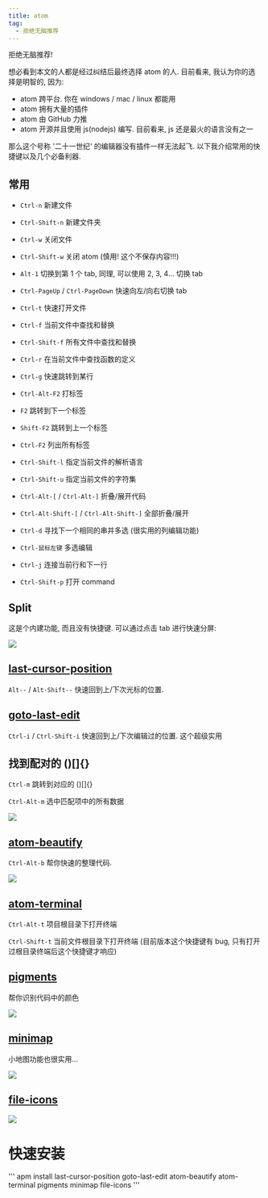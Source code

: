 ```yaml
---
title: atom
tag:
  - 拒绝无脑推荐
---
```


拒绝无脑推荐!

想必看到本文的人都是经过纠结后最终选择 atom 的人. 目前看来, 我认为你的选择是明智的, 因为:
* atom 跨平台. 你在 windows / mac / linux 都能用
* atom 拥有大量的插件
* atom 由 GitHub 力推
* atom 开源并且使用 js(nodejs) 编写. 目前看来, js 还是最火的语言没有之一

那么这个号称 '二十一世纪' 的编辑器没有插件一样无法起飞. 以下我介绍常用的快捷键以及几个必备利器.

## 常用
* `Ctrl-n` 新建文件
* `Ctrl-Shift-n` 新建文件夹
* `Ctrl-w` 关闭文件
* `Ctrl-Shift-w` 关闭 atom (慎用! 这个不保存内容!!!)


* `Alt-1` 切换到第 1 个 tab, 同理, 可以使用 2, 3, 4... 切换 tab
* `Ctrl-PageUp` / `Ctrl-PageDown` 快速向左/向右切换 tab


* `Ctrl-t` 快速打开文件
* `Ctrl-f` 当前文件中查找和替换
* `Ctrl-Shift-f` 所有文件中查找和替换
* `Ctrl-r` 在当前文件中查找函数的定义
* `Ctrl-g` 快速跳转到某行


* `Ctrl-Alt-F2` 打标签
* `F2` 跳转到下一个标签
* `Shift-F2` 跳转到上一个标签
* `Ctrl-F2` 列出所有标签


* `Ctrl-Shift-l` 指定当前文件的解析语言
* `Ctrl-Shift-u` 指定当前文件的字符集


* `Ctrl-Alt-[` / `Ctrl-Alt-]` 折叠/展开代码
* `Ctrl-Alt-Shift-[` / `Ctrl-Alt-Shift-]` 全部折叠/展开


* `Ctrl-d` 寻找下一个相同的串并多选 (很实用的列编辑功能)
* `Ctrl-鼠标左键` 多选编辑
* `Ctrl-j` 连接当前行和下一行


* `Ctrl-Shift-p` 打开 command

## Split
这是个内建功能, 而且没有快捷键. 可以通过点击 tab 进行快速分屏:

![](/images/atom/split.png)

## [last-cursor-position](https://atom.io/packages/last-cursor-position)
`Alt--` / `Alt-Shift--` 快速回到上/下次光标的位置.

## [goto-last-edit](https://atom.io/packages/goto-last-edit)
`Ctrl-i` / `Ctrl-Shift-i` 快速回到上/下次编辑过的位置. 这个超级实用

## 找到配对的 ()[]{}
`Ctrl-m` 跳转到对应的 ()[]{}

`Ctrl-Alt-m` 选中匹配项中的所有数据

![](/images/atom/match.png)

## [atom-beautify](https://atom.io/packages/atom-beautify)
`Ctrl-Alt-b` 帮你快速的整理代码.

![](/images/atom/beautify.png)

## [atom-terminal](https://atom.io/packages/atom-terminal)
`Ctrl-Alt-t` 项目根目录下打开终端

`Ctrl-Shift-t` 当前文件根目录下打开终端 (目前版本这个快捷键有 bug, 只有打开过根目录终端后这个快捷键才响应)

## [pigments](https://atom.io/packages/pigments)
帮你识别代码中的颜色

![](/images/atom/pigments.png)

## [minimap](https://atom.io/packages/minimap)
小地图功能也很实用...

![](/images/atom/minimap.png)

## [file-icons](https://atom.io/packages/file-icons)
![](/images/atom/file-icons.png)

# 快速安装
'''
apm install last-cursor-position goto-last-edit atom-beautify atom-terminal pigments minimap file-icons
'''
